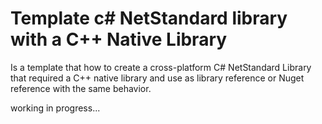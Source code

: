 # Template c# NetStandard library with a C++ Native Library
Is a template that how to create a cross-platform C# NetStandard Library that required a C++ native library and use as library reference or Nuget reference with the same behavior.

working in progress...
